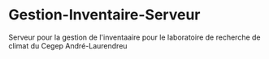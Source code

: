 # Gestion-Inventaire-Serveur

Serveur pour la gestion de l'inventaaire pour le laboratoire de recherche de climat du Cegep André-Laurendreu
